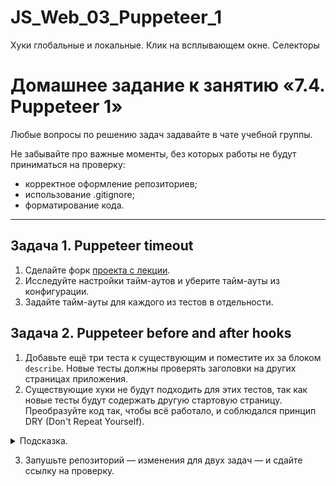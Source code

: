 # JS_Web_03_Puppeteer_1
Хуки глобальные и локальные. Клик на всплывающем окне. Селекторы

# Домашнее задание к занятию «7.4. Puppeteer 1»

Любые вопросы по решению задач задавайте в чате учебной группы.

Не забывайте про важные моменты, без которых работы не будут приниматься на проверку: 
- корректное оформление репозиториев;
- использование .gitignore;
- форматирование кода.

---

## Задача 1. Puppeteer timeout

1. Сделайте форк [проекта с лекции](https://github.com/netology-code/jsaqa-code/tree/main/7.4/puppeteer).
2. Исследуйте настройки тайм-аутов и уберите тайм-ауты из конфигурации.
3. Задайте тайм-ауты для каждого из тестов в отдельности.


## Задача 2. Puppeteer before and after hooks

1. Добавьте ещё три теста к существующим и поместите их за блоком `describe`. 
Новые тесты должны проверять заголовки на других страницах приложения.   
3. Существующие хуки не будут подходить для этих тестов, так как новые тесты будут содержать другую стартовую страницу. 
Преобразуйте код так, чтобы всё работало, и соблюдался принцип DRY (Don't Repeat Yourself).
    
<details>
  <summary>Подсказка.</summary>
  
   Хуки можно использовать в разных местах и не один раз, поместив их в логические блоги, в которых они будут работать: например, внутри блока `describe`. Выше по иерархии кода они не будут действовать, так как работает стандартный принцип зоны видимости.
  
</details>

3. Запушьте репозиторий — изменения для двух задач — и сдайте ссылку на проверку.
